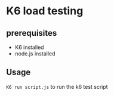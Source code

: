 # K6 load testing

## prerequisites
- K6 installed
- node.js installed

## Usage
`K6 run script.js` to run the k6 test script

